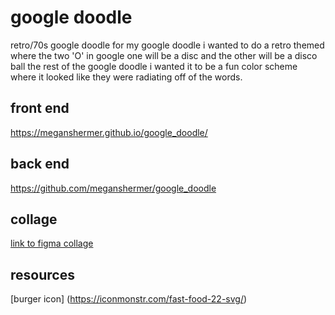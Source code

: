# google doodle
retro/70s google doodle
for my google doodle i wanted to do a retro themed where the two 'O' in google one will be a disc and the other will be a disco ball
 the rest of the google doodle i wanted it to be a fun color scheme where it looked like they were radiating off of the words.

 ## front end

https://meganshermer.github.io/google_doodle/

## back end
https://github.com/meganshermer/google_doodle

## collage 
[link to figma collage](https://www.figma.com/file/yxS5ZhwseCJP0kVIluke5P/Google-Doodle?node-id=0%3A1)

## resources
[burger icon] 
(https://iconmonstr.com/fast-food-22-svg/)